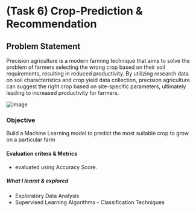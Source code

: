 # (Task 6) Crop-Prediction & Recommendation 

## Problem Statement
Precision agriculture is a modern farming technique that aims to solve the problem of farmers selecting the wrong crop based on their soil requirements, resulting in reduced productivity. By utilizing research data on soil characteristics and crop yield data collection, precision agriculture can suggest the right crop based on site-specific parameters, ultimately leading to increased productivity for farmers.


![image](https://user-images.githubusercontent.com/51507434/228625685-1474ba57-66ab-45cf-9de3-c4c663bb8af5.png)

### Objective
Build a Machine Learning model to predict the most suitable crop to grow on a particular farm

#### Evaluation critera & Metrics
  - evaluated using Accuracy Score.


##### What I learnt & explored 
 - Exploratory Data Analysis 
 - Supervised Learning Algorithms - Classification Techniques



